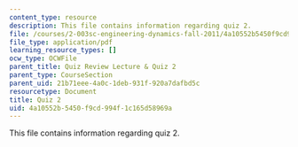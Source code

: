 ```yaml
---
content_type: resource
description: This file contains information regarding quiz 2.
file: /courses/2-003sc-engineering-dynamics-fall-2011/4a10552b5450f9cd994f1c165d58969a_MIT2_003SCF11_quiz2.pdf
file_type: application/pdf
learning_resource_types: []
ocw_type: OCWFile
parent_title: Quiz Review Lecture & Quiz 2
parent_type: CourseSection
parent_uid: 21b71eee-4a0c-1deb-931f-920a7dafbd5c
resourcetype: Document
title: Quiz 2
uid: 4a10552b-5450-f9cd-994f-1c165d58969a
---
```

This file contains information regarding quiz 2.

